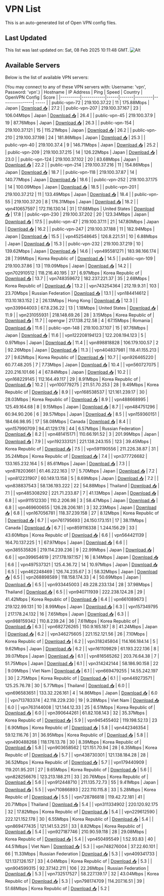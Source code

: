 # VPN List

This is an auto-generated list of Open VPN config files.

## Last Updated

This list was last updated on: Sat, 08 Feb 2025 10:11:48 GMT.
![Alt](https://repobeats.axiom.co/api/embed/186b98318ef1479477931607c1ad7d823f12451f.svg "Repobeats analytics image")

## Available Servers

Below is the list of available VPN servers:

(You may connect to any of these VPN servers with: Username: 'vpn', Password: 'vpn'.)
| Hostname | IP Address | Ping | Speed | Country | OpenVPN Config | Score |
|----------|------------|------|-------|---------|----------------| ----- |
| public-vpn-72 | 219.100.37.22 | 11 | 175.88Mbps | Japan | [Download 📥](./configs/server_0_JP.ovpn) | 27.2 |
| public-vpn-207 | 219.100.37.167 | 23 | 106.04Mbps | Japan | [Download 📥](./configs/server_1_JP.ovpn) | 26.4 |
| public-vpn-45 | 219.100.37.9 | 19 | 87.76Mbps | Japan | [Download 📥](./configs/server_2_JP.ovpn) | 26.3 |
| public-vpn-154 | 219.100.37.121 | 15 | 115.21Mbps | Japan | [Download 📥](./configs/server_3_JP.ovpn) | 26.2 |
| public-vpn-210 | 219.100.37.198 | 24 | 181.86Mbps | Japan | [Download 📥](./configs/server_4_JP.ovpn) | 25.3 |
| public-vpn-40 | 219.100.37.4 | 9 | 146.71Mbps | Japan | [Download 📥](./configs/server_5_JP.ovpn) | 25.2 |
| public-vpn-209 | 219.100.37.215 | 14 | 126.22Mbps | Japan | [Download 📥](./configs/server_6_JP.ovpn) | 23.0 |
| public-vpn-124 | 219.100.37.102 | 20 | 83.68Mbps | Japan | [Download 📥](./configs/server_7_JP.ovpn) | 22.2 |
| public-vpn-214 | 219.100.37.216 | 11 | 154.86Mbps | Japan | [Download 📥](./configs/server_8_JP.ovpn) | 18.7 |
| public-vpn-118 | 219.100.37.87 | 14 | 140.77Mbps | Japan | [Download 📥](./configs/server_9_JP.ovpn) | 18.6 |
| public-vpn-252 | 219.100.37.175 | 14 | 100.09Mbps | Japan | [Download 📥](./configs/server_10_JP.ovpn) | 18.5 |
| public-vpn-201 | 219.100.37.212 | 11 | 133.49Mbps | Japan | [Download 📥](./configs/server_11_JP.ovpn) | 18.4 |
| public-vpn-55 | 219.100.37.20 | 8 | 176.31Mbps | Japan | [Download 📥](./configs/server_12_JP.ovpn) | 18.2 |
| vpn410657597 | 172.116.130.14 | 31 | 17.68Mbps | United States | [Download 📥](./configs/server_13_US.ovpn) | 17.8 |
| public-vpn-230 | 219.100.37.202 | 20 | 123.34Mbps | Japan | [Download 📥](./configs/server_14_JP.ovpn) | 17.5 |
| public-vpn-47 | 219.100.37.11 | 21 | 147.80Mbps | Japan | [Download 📥](./configs/server_15_JP.ovpn) | 16.2 |
| public-vpn-247 | 219.100.37.188 | 11 | 182.94Mbps | Japan | [Download 📥](./configs/server_16_JP.ovpn) | 15.5 |
| vpn452548645 | 126.8.221.51 | 10 | 6.88Mbps | Japan | [Download 📥](./configs/server_17_JP.ovpn) | 15.3 |
| public-vpn-232 | 219.100.37.219 | 10 | 139.62Mbps | Japan | [Download 📥](./configs/server_18_JP.ovpn) | 14.6 |
| vpn495581271 | 183.98.166.174 | 28 | 7.99Mbps | Korea Republic of | [Download 📥](./configs/server_19_KR.ovpn) | 14.5 |
| public-vpn-109 | 219.100.37.86 | 13 | 119.09Mbps | Japan | [Download 📥](./configs/server_20_JP.ovpn) | 14.2 |
| vpn702910512 | 118.216.40.195 | 37 | 6.97Mbps | Korea Republic of | [Download 📥](./configs/server_21_KR.ovpn) | 13.7 |
| vpn748359672 | 182.237.221.37 | 35 | 2.68Mbps | Korea Republic of | [Download 📥](./configs/server_22_KR.ovpn) | 13.2 |
| vpn743254364 | 212.19.9.31 | 103 | 23.70Mbps | Russian Federation | [Download 📥](./configs/server_23_RU.ovpn) | 13.1 |
| vpn184414612 | 113.10.183.152 | 2 | 26.13Mbps | Hong Kong | [Download 📥](./configs/server_24_HK.ovpn) | 12.3 |
| vpn339944003 | 67.8.236.22 | 13 | 1.18Mbps | United States | [Download 📥](./configs/server_25_US.ovpn) | 11.9 |
| vpn231055931 | 218.148.69.26 | 28 | 3.15Mbps | Korea Republic of | [Download 📥](./configs/server_26_KR.ovpn) | 11.7 |
| opengw | 217.138.212.58 | 4 | 67.15Mbps | Romania | [Download 📥](./configs/server_27_RO.ovpn) | 11.6 |
| public-vpn-148 | 219.100.37.107 | 15 | 97.76Mbps | Japan | [Download 📥](./configs/server_28_JP.ovpn) | 11.6 |
| vpn122208194123 | 122.208.194.123 | 5 | 0.97Mbps | Japan | [Download 📥](./configs/server_29_JP.ovpn) | 11.4 |
| vpn898818828 | 106.179.100.57 | 2 | 92.26Mbps | Japan | [Download 📥](./configs/server_30_JP.ovpn) | 11.3 |
| vpn404837981 | 118.41.155.213 | 27 | 9.62Mbps | Korea Republic of | [Download 📥](./configs/server_31_KR.ovpn) | 10.7 |
| vpn926465220 | 60.77.48.205 | 7 | 7.73Mbps | Japan | [Download 📥](./configs/server_32_JP.ovpn) | 10.4 |
| vpn560727075 | 220.216.101.66 | 4 | 67.84Mbps | Japan | [Download 📥](./configs/server_33_JP.ovpn) | 10.2 |
| vpn168229145 | 112.164.49.117 | 29 | 8.91Mbps | Korea Republic of | [Download 📥](./configs/server_34_KR.ovpn) | 10.2 |
| vpn100779275 | 211.51.70.253 | 28 | 9.49Mbps | Korea Republic of | [Download 📥](./configs/server_35_KR.ovpn) | 8.9 |
| vpn168538537 | 121.161.239.17 | 30 | 28.03Mbps | Korea Republic of | [Download 📥](./configs/server_36_KR.ovpn) | 8.9 |
| vpn488668995 | 125.49.164.68 | 8 | 9.15Mbps | Japan | [Download 📥](./configs/server_37_JP.ovpn) | 8.7 |
| vpn484751296 | 60.94.90.206 | 6 | 39.57Mbps | Japan | [Download 📥](./configs/server_38_JP.ovpn) | 8.5 |
| vpn159360151 | 184.66.98.95 | 17 | 58.08Mbps | Canada | [Download 📥](./configs/server_39_CA.ovpn) | 8.4 |
| vpn157990709 | 94.41.129.178 | 44 | 6.57Mbps | Russian Federation | [Download 📥](./configs/server_40_RU.ovpn) | 8.2 |
| vpn481415171 | 110.66.191.52 | 3 | 201.99Mbps | Japan | [Download 📥](./configs/server_41_JP.ovpn) | 7.9 |
| vpn192333121 | 221.138.243.155 | 123 | 39.45Mbps | Korea Republic of | [Download 📥](./configs/server_42_KR.ovpn) | 7.5 |
| vpn591190556 | 211.226.38.87 | 31 | 35.24Mbps | Korea Republic of | [Download 📥](./configs/server_43_KR.ovpn) | 7.4 |
| vpn377726682 | 133.165.232.164 | 5 | 85.61Mbps | Japan | [Download 📥](./configs/server_44_JP.ovpn) | 7.3 |
| vpn878203661 | 61.46.222.163 | 17 | 5.70Mbps | Japan | [Download 📥](./configs/server_45_JP.ovpn) | 7.2 |
| vpn812231907 | 60.149.13.158 | 5 | 8.69Mbps | Japan | [Download 📥](./configs/server_46_JP.ovpn) | 7.2 |
| vpn838837543 | 58.136.193.222 | 22 | 54.88Mbps | Thailand | [Download 📥](./configs/server_47_TH.ovpn) | 7.1 |
| vpn485308292 | 221.71.233.87 | 7 | 41.13Mbps | Japan | [Download 📥](./configs/server_48_JP.ovpn) | 6.8 |
| vpn911512330 | 110.2.206.98 | 3 | 58.47Mbps | Japan | [Download 📥](./configs/server_49_JP.ovpn) | 6.8 |
| vpn469600655 | 126.28.206.181 | 3 | 32.23Mbps | Japan | [Download 📥](./configs/server_50_JP.ovpn) | 6.8 |
| vpn167056781 | 118.37.239.158 | 27 | 8.12Mbps | Korea Republic of | [Download 📥](./configs/server_51_KR.ovpn) | 6.7 |
| vpn761795693 | 24.150.173.151 | 17 | 38.11Mbps | Canada | [Download 📥](./configs/server_52_CA.ovpn) | 6.7 |
| vpn859116338 | 1.244.156.29 | 33 | 43.60Mbps | Korea Republic of | [Download 📥](./configs/server_53_KR.ovpn) | 6.6 |
| vpn564421139 | 164.70.137.225 | 1 | 67.97Mbps | Japan | [Download 📥](./configs/server_54_JP.ovpn) | 6.6 |
| vpn385535826 | 219.114.239.236 | 9 | 22.99Mbps | Japan | [Download 📥](./configs/server_55_JP.ovpn) | 6.6 |
| vpn399654619 | 217.178.197.157 | 16 | 8.14Mbps | Japan | [Download 📥](./configs/server_56_JP.ovpn) | 6.6 |
| vpn497537321 | 125.4.36.72 | 14 | 10.97Mbps | Japan | [Download 📥](./configs/server_57_JP.ovpn) | 6.5 |
| vpn462248469 | 126.74.235.67 | 3 | 58.32Mbps | Japan | [Download 📥](./configs/server_58_JP.ovpn) | 6.5 |
| vpn268898589 | 118.158.174.33 | 4 | 50.69Mbps | Japan | [Download 📥](./configs/server_59_JP.ovpn) | 6.5 |
| vpn933445003 | 49.228.233.134 | 28 | 37.98Mbps | Thailand | [Download 📥](./configs/server_60_TH.ovpn) | 6.5 |
| vpn940711939 | 222.238.124.28 | 29 | 41.42Mbps | Korea Republic of | [Download 📥](./configs/server_61_KR.ovpn) | 6.4 |
| vpn661089673 | 219.122.99.131 | 10 | 8.99Mbps | Japan | [Download 📥](./configs/server_62_JP.ovpn) | 6.3 |
| vpn157349795 | 217.178.24.132 | 16 | 7.65Mbps | Japan | [Download 📥](./configs/server_63_JP.ovpn) | 6.3 |
| vpn988159342 | 110.8.239.24 | 36 | 7.61Mbps | Korea Republic of | [Download 📥](./configs/server_64_KR.ovpn) | 6.3 |
| vpn682726265 | 150.9.165.187 | 8 | 41.24Mbps | Japan | [Download 📥](./configs/server_65_JP.ovpn) | 6.2 |
| vpn346275605 | 221.152.121.56 | 26 | 7.10Mbps | Korea Republic of | [Download 📥](./configs/server_66_KR.ovpn) | 6.2 |
| vpn318245804 | 114.166.184.14 | 5 | 9.62Mbps | Japan | [Download 📥](./configs/server_67_JP.ovpn) | 6.2 |
| vpn161109829 | 61.193.222.136 | 8 | 39.07Mbps | Japan | [Download 📥](./configs/server_68_JP.ovpn) | 6.1 |
| vpn816565262 | 203.76.64.38 | 7 | 51.75Mbps | Japan | [Download 📥](./configs/server_69_JP.ovpn) | 6.1 |
| vpn314242144 | 58.186.90.158 | 22 | 9.09Mbps | Viet Nam | [Download 📥](./configs/server_70_VN.ovpn) | 6.1 |
| vpn669479255 | 14.55.242.197 | 30 | 2.75Mbps | Korea Republic of | [Download 📥](./configs/server_71_KR.ovpn) | 6.1 |
| vpn449273571 | 125.25.76.78 | 30 | 5.77Mbps | Thailand | [Download 📥](./configs/server_72_TH.ovpn) | 6.0 |
| vpn696583651 | 133.32.226.161 | 4 | 14.86Mbps | Japan | [Download 📥](./configs/server_73_JP.ovpn) | 6.0 |
| vpn713783374 | 42.118.229.230 | 19 | 9.28Mbps | Viet Nam | [Download 📥](./configs/server_74_VN.ovpn) | 6.0 |
| vpn763144008 | 121.144.12.33 | 25 | 6.51Mbps | Korea Republic of | [Download 📥](./configs/server_75_KR.ovpn) | 6.0 |
| vpn390644261 | 61.82.108.143 | 32 | 35.37Mbps | Korea Republic of | [Download 📥](./configs/server_76_KR.ovpn) | 5.9 |
| vpn945455402 | 119.198.52.13 | 23 | 6.90Mbps | Korea Republic of | [Download 📥](./configs/server_77_KR.ovpn) | 5.8 |
| vpn442346354 | 59.12.116.76 | 31 | 36.95Mbps | Korea Republic of | [Download 📥](./configs/server_78_KR.ovpn) | 5.8 |
| vpn490488268 | 118.176.13.78 | 30 | 8.39Mbps | Korea Republic of | [Download 📥](./configs/server_79_KR.ovpn) | 5.8 |
| vpn903658562 | 121.151.70.94 | 28 | 6.35Mbps | Korea Republic of | [Download 📥](./configs/server_80_KR.ovpn) | 5.7 |
| vpn438730301 | 121.138.184.28 | 28 | 36.52Mbps | Korea Republic of | [Download 📥](./configs/server_81_KR.ovpn) | 5.7 |
| vpn179440909 | 119.201.95.201 | 27 | 9.65Mbps | Korea Republic of | [Download 📥](./configs/server_82_KR.ovpn) | 5.6 |
| vpn828256676 | 123.213.188.211 | 33 | 20.76Mbps | Korea Republic of | [Download 📥](./configs/server_83_KR.ovpn) | 5.6 |
| vpn912448710 | 211.135.72.73 | 55 | 9.41Mbps | Japan | [Download 📥](./configs/server_84_JP.ovpn) | 5.5 |
| vpn710866893 | 222.110.115.8 | 33 | 5.28Mbps | Korea Republic of | [Download 📥](./configs/server_85_KR.ovpn) | 5.5 |
| vpn728786818 | 119.42.72.181 | 41 | 20.71Mbps | Thailand | [Download 📥](./configs/server_86_TH.ovpn) | 5.4 |
| vpn311334902 | 220.120.92.175 | 32 | 17.82Mbps | Korea Republic of | [Download 📥](./configs/server_87_KR.ovpn) | 5.4 |
| vpn229612590 | 222.121.152.178 | 30 | 6.55Mbps | Korea Republic of | [Download 📥](./configs/server_88_KR.ovpn) | 5.4 |
| vpn869477435 | 121.141.53.251 | 33 | 8.82Mbps | Korea Republic of | [Download 📥](./configs/server_89_KR.ovpn) | 5.4 |
| vpn927187746 | 210.90.59.118 | 28 | 29.08Mbps | Korea Republic of | [Download 📥](./configs/server_90_KR.ovpn) | 5.4 |
| vpn450495549 | 1.52.93.83 | 40 | 44.51Mbps | Viet Nam | [Download 📥](./configs/server_91_VN.ovpn) | 5.3 |
| vpn748276004 | 37.22.60.101 | 66 | 11.33Mbps | Russian Federation | [Download 📥](./configs/server_92_RU.ovpn) | 5.3 |
| vpn409341733 | 121.137.126.157 | 33 | 4.04Mbps | Korea Republic of | [Download 📥](./configs/server_93_KR.ovpn) | 5.3 |
| vpn904599315 | 92.37.142.211 | 106 | 22.26Mbps | Russian Federation | [Download 📥](./configs/server_94_RU.ovpn) | 5.3 |
| vpn732517527 | 58.227.139.17 | 32 | 43.04Mbps | Korea Republic of | [Download 📥](./configs/server_95_KR.ovpn) | 5.3 |
| vpn798174709 | 114.207.16.51 | 39 | 51.68Mbps | Korea Republic of | [Download 📥](./configs/server_96_KR.ovpn) | 5.2 |
